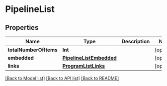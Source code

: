 # PipelineList

## Properties
Name | Type | Description | Notes
------------ | ------------- | ------------- | -------------
**totalNumberOfItems** | **Int** |  | [optional] 
**embedded** | [**PipelineListEmbedded**](PipelineListEmbedded.md) |  | [optional] 
**links** | [**ProgramListLinks**](ProgramListLinks.md) |  | [optional] 

[[Back to Model list]](../README.md#documentation-for-models) [[Back to API list]](../README.md#documentation-for-api-endpoints) [[Back to README]](../README.md)


